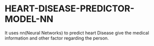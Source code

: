 # HEART-DISEASE-PREDICTOR-MODEL-NN
 It uses nn(Neural Networks) to predict heart Disease give the medical information and other factor regarding the person.
